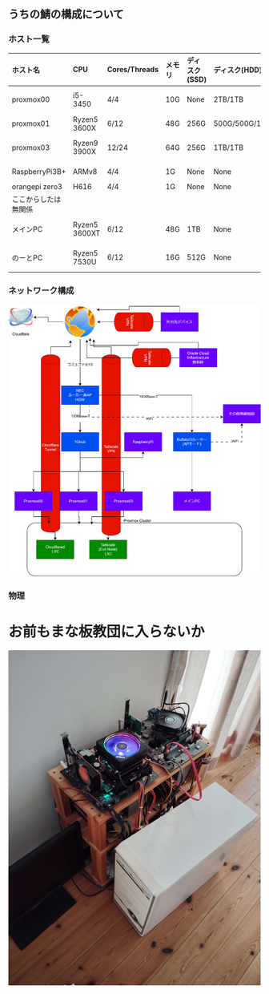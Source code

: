 ## うちの鯖の構成について

### ホスト一覧

|ホスト名|CPU|Cores/Threads|メモリ|ディスク(SSD)|ディスク(HDD)|GPU|費用|
|:---|:---|:---|:---|:---|:---|:---|:---|
|proxmox00|i5-3450|4/4|10G|None|2TB/1TB|HD Graphics 2500|15k|
|proxmox01|Ryzen5 3600X|6/12|48G|256G|500G/500G/1TB|GeForce GT 430|35k|
|proxmox03|Ryzen9 3900X|12/24|64G|256G|1TB/1TB|GeForce GTX 1660 Ti|50k|
|RaspberryPi3B+|ARMv8|4/4|1G|None|None|VideoCore IV|15k|
|orangepi zero3|H616|4/4|1G|None|None| | 1.5k|
|ここからしたは無関係
|メインPC|Ryzen5 3600XT|6/12|48G|1TB|None|Radeon RX 7900 XTX|270k|
|のーとPC|Ryzen5 7530U|6/12|16G|512G|None|AMD Radeon™ Graphics|70k|

### ネットワーク構成

<img src="Untitled Diagram.drawio.svg">

### 物理

# お前もまな板教団に入らないか
<img src="IMG_20250330_170209.jpg">
